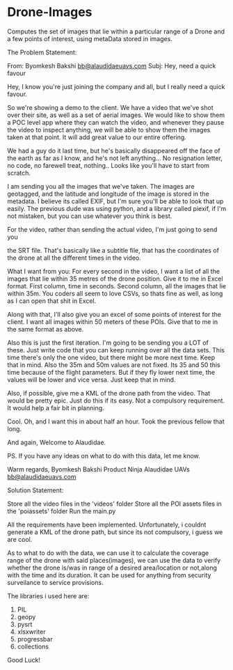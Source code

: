 # Drone-Images
Computes the set of images that lie within a particular range of a Drone and a few points of interest, using metaData stored in images.


The Problem Statement:



  From: Byomkesh Bakshi <bb@alaudidaeuavs.com>
  Subj: Hey, need a quick favour

  Hey,
  I know you're just joining the company and all, but I really need a quick favour.

  So we're showing a demo to the client. We have a video that we've shot over their
  site, as well as a set of aerial images. We would like to show them a POC level
  app where they can watch the video, and whenever they pause the video to inspect
  anything, we will be able to show them the images taken at that point. It will 
  add great value to our entire offering.

  We had a guy do it last time, but he's basically disappeared off the face of the
  earth as far as I know, and he's not left anything... No resignation letter, no
  code, no farewell treat, nothing.. Looks like you'll have to start from scratch.

  I am sending you all the images that we've taken. The images are geotagged, and 
  the latitude and longitude of the image is stored in the metadata. I believe its
  called EXIF, but I'm sure you'll be able to look that up easily. The previous dude
  was using python, and a library called piexif, if I'm not mistaken, but you can
  use whatever you think is best.

  For the video, rather than sending the actual video, I'm just going to send you
  
  the SRT file. That's basically like a subtitle file, that has the coordinates of
  the drone at all the different times in the video.

  What I want from you:
  For every second in the video, I want a list of all the images that lie within 35
  metres of the drone position. Give it to me in Excel format. First column, time
  in seconds. Second column, all the images that lie within 35m. You coders all seem
  to love CSVs, so thats fine as well, as long as I can open that shit in Excel.

  Along with that, I'll also give you an excel of some points of interest for the
  client. I want all images within 50 meters of these POIs. Give that to me in the
  same format as above.

  Also this is just the first iteration. I'm going to be sending you a LOT of these.
  Just write code that you can keep running over all the data sets. This time there's
  only the one video, but there might be more next time. Keep that in mind. Also the
  35m and 50m values are not fixed. Its 35 and 50 this time because of the flight 
  parameters. But if they fly lower next time, the values will be lower and vice versa.
  Just keep that in mind.

  Also, if possible, give me a KML of the drone path from the video. That would be 
  pretty epic. Just do this if its easy. Not a compulsory requirement.
  It would help a fair bit in planning.

  Cool. 
  Oh, and I want this in about half an hour. Took the previous fellow that long.


  And again, Welcome to Alaudidae.

  PS. If you have any ideas on what to do with this data, let me know.

  Warm regards,
  Byomkesh Bakshi
  Product Ninja
  Alaudidae UAVs
  bb@alaudidaeuavs.com




Solution Statement:

  Store all the video files in the 'videos' folder
  Store all the POI assets files in the 'poiassets' folder
  Run the main.py

  All the requirements have been implemented.
  Unfortunately, i couldnt generate a KML of the drone path, but since its not compulsory, i guess we are cool.

  As to what to do with the data, we can use it to calculate the coverage range of the drone with said places(images),
  we can use the data to verify whether the drone
  is/was in range of a desired area/location or not,along with the time and its duration.
  It can be used for anything from security surveilance to service provisions.

  The libraries i used here are:
  1) PIL
  2) geopy
  3) pysrt
  4) xlsxwriter
  5) progressbar
  6) collections

  Good Luck!
